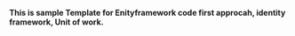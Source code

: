 <b>This is sample Template for Enityframework code first approcah, identity framework, Unit of work.</b>

